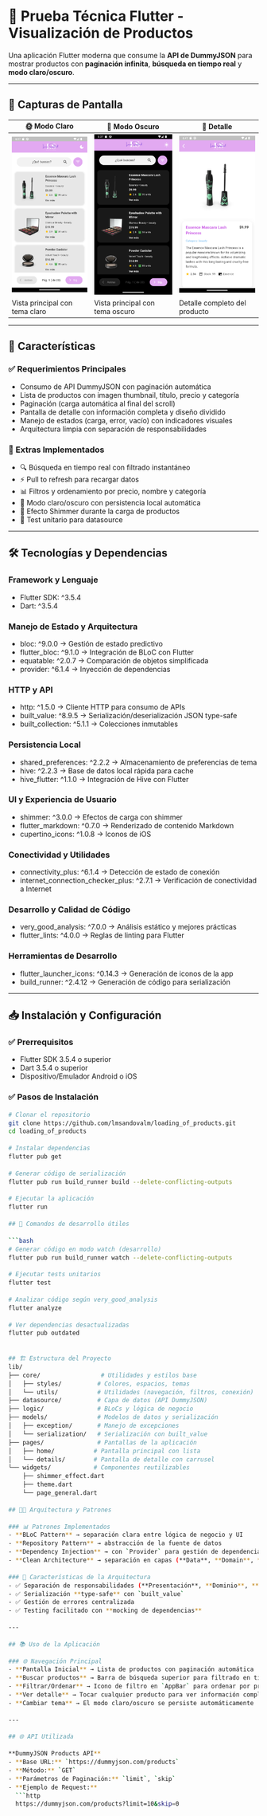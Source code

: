 # 📱 Prueba Técnica Flutter - Visualización de Productos

Una aplicación Flutter moderna que consume la **API de DummyJSON** para mostrar productos con **paginación infinita**, **búsqueda en tiempo real** y **modo claro/oscuro**.

---

## 📸 Capturas de Pantalla

| 🌞 Modo Claro | 🌙 Modo Oscuro | 📱 Detalle |
|---------------|----------------|------------|
| <img src="assets/images/screenshots/modo_claro.png" width="200"> | <img src="assets/images/screenshots/modo_oscuro.png" width="200"> | <img src="assets/images/screenshots/detalle.png" width="200"> |
| Vista principal con tema claro | Vista principal con tema oscuro | Detalle completo del producto |

---

## 🚀 Características

### ✅ Requerimientos Principales
- Consumo de API DummyJSON con paginación automática  
- Lista de productos con imagen thumbnail, título, precio y categoría  
- Paginación (carga automática al final del scroll)  
- Pantalla de detalle con información completa y diseño dividido  
- Manejo de estados (carga, error, vacío) con indicadores visuales  
- Arquitectura limpia con separación de responsabilidades  

### 🌟 Extras Implementados
- 🔍 Búsqueda en tiempo real con filtrado instantáneo  
- ⚡ Pull to refresh para recargar datos  
- 📊 Filtros y ordenamiento por precio, nombre y categoría  
- 🌙 Modo claro/oscuro con persistencia local automática  
- 💫 Efecto Shimmer durante la carga de productos  
- 🧪 Test unitario para datasource  

---

## 🛠️ Tecnologías y Dependencias

### Framework y Lenguaje
- Flutter SDK: ^3.5.4  
- Dart: ^3.5.4  

### Manejo de Estado y Arquitectura
- bloc: ^9.0.0 → Gestión de estado predictivo  
- flutter_bloc: ^9.1.0 → Integración de BLoC con Flutter  
- equatable: ^2.0.7 → Comparación de objetos simplificada  
- provider: ^6.1.4 → Inyección de dependencias  

### HTTP y API
- http: ^1.5.0 → Cliente HTTP para consumo de APIs  
- built_value: ^8.9.5 → Serialización/deserialización JSON type-safe  
- built_collection: ^5.1.1 → Colecciones inmutables  

### Persistencia Local
- shared_preferences: ^2.2.2 → Almacenamiento de preferencias de tema  
- hive: ^2.2.3 → Base de datos local rápida para cache  
- hive_flutter: ^1.1.0 → Integración de Hive con Flutter  

### UI y Experiencia de Usuario
- shimmer: ^3.0.0 → Efectos de carga con shimmer  
- flutter_markdown: ^0.7.0 → Renderizado de contenido Markdown  
- cupertino_icons: ^1.0.8 → Iconos de iOS  

### Conectividad y Utilidades
- connectivity_plus: ^6.1.4 → Detección de estado de conexión  
- internet_connection_checker_plus: ^2.7.1 → Verificación de conectividad a Internet  

### Desarrollo y Calidad de Código
- very_good_analysis: ^7.0.0 → Análisis estático y mejores prácticas  
- flutter_lints: ^4.0.0 → Reglas de linting para Flutter  

### Herramientas de Desarrollo
- flutter_launcher_icons: ^0.14.3 → Generación de iconos de la app  
- build_runner: ^2.4.12 → Generación de código para serialización  

---

## 📥 Instalación y Configuración

### ✅ Prerrequisitos
- Flutter SDK 3.5.4 o superior  
- Dart 3.5.4 o superior  
- Dispositivo/Emulador Android o iOS  

### ✅ Pasos de Instalación
```bash
# Clonar el repositorio
git clone https://github.com/lmsandovalm/loading_of_products.git
cd loading_of_products

# Instalar dependencias
flutter pub get

# Generar código de serialización
flutter pub run build_runner build --delete-conflicting-outputs

# Ejecutar la aplicación
flutter run

## 🌟 Comandos de desarrollo útiles

```bash
# Generar código en modo watch (desarrollo)
flutter pub run build_runner watch --delete-conflicting-outputs

# Ejecutar tests unitarios
flutter test

# Analizar código según very_good_analysis
flutter analyze

# Ver dependencias desactualizadas
flutter pub outdated


## 🏗️ Estructura del Proyecto
lib/
├── core/                 # Utilidades y estilos base
│   ├── styles/          # Colores, espacios, temas
│   └── utils/           # Utilidades (navegación, filtros, conexión)
├── datasource/          # Capa de datos (API DummyJSON)
├── logic/               # BLoCs y lógica de negocio
├── models/              # Modelos de datos y serialización
│   ├── exception/       # Manejo de excepciones
│   └── serialization/   # Serialización con built_value
├── pages/               # Pantallas de la aplicación
│   ├── home/           # Pantalla principal con lista
│   └── details/        # Pantalla de detalle con carrusel
└── widgets/            # Componentes reutilizables
    ├── shimmer_effect.dart
    ├── theme.dart
    └── page_general.dart

## 👨‍💻 Arquitectura y Patrones

### 📊 Patrones Implementados
- **BLoC Pattern** → separación clara entre lógica de negocio y UI  
- **Repository Pattern** → abstracción de la fuente de datos  
- **Dependency Injection** → con `Provider` para gestión de dependencias  
- **Clean Architecture** → separación en capas (**Data**, **Domain**, **Presentation**)  

### 📄 Características de la Arquitectura
- ✅ Separación de responsabilidades (**Presentación**, **Dominio**, **Datos**)  
- ✅ Serialización **type-safe** con `built_value`  
- ✅ Gestión de errores centralizada  
- ✅ Testing facilitado con **mocking de dependencias**  

---

## 📚 Uso de la Aplicación

### 🌐 Navegación Principal
- **Pantalla Inicial** → Lista de productos con paginación automática  
- **Buscar productos** → Barra de búsqueda superior para filtrado en tiempo real  
- **Filtrar/Ordenar** → Icono de filtro en `AppBar` para ordenar por precio, nombre, etc.  
- **Ver detalle** → Tocar cualquier producto para ver información completa  
- **Cambiar tema** → El modo claro/oscuro se persiste automáticamente  

---

## 🌐 API Utilizada

**DummyJSON Products API**  
- **Base URL:** `https://dummyjson.com/products`  
- **Método:** `GET`  
- **Parámetros de Paginación:** `limit`, `skip`  
- **Ejemplo de Request:**  
  ```http
  https://dummyjson.com/products?limit=10&skip=0


